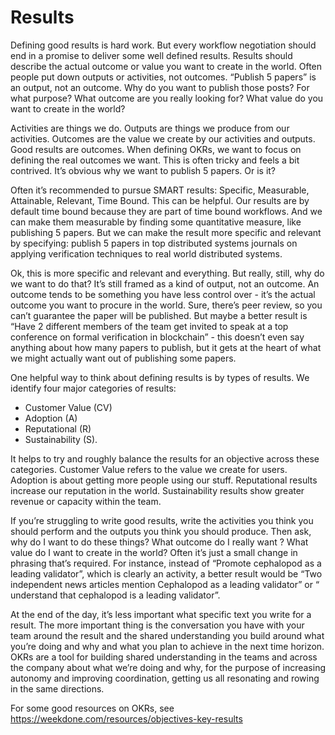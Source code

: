 # Results




Defining good results is hard work. But every workflow negotiation should end
in a promise to deliver some well defined results. Results should describe the
actual outcome or value you want to create in the world. Often people put down
outputs or activities, not outcomes. “Publish 5 papers” is an output, not an
outcome. Why do you want to publish those posts? For what purpose? What outcome
are you really looking for? What value do you want to create in the world?

Activities are things we do. Outputs are things we produce from our activities.
Outcomes are the value we create by our activities and outputs. Good results
are outcomes. When defining OKRs, we want to focus on defining the real
outcomes we want. This is often tricky and feels a bit contrived. It’s obvious
why we want to publish 5 papers. Or is it?

Often it’s recommended to pursue SMART results: Specific, Measurable,
Attainable, Relevant, Time Bound. This can be helpful. Our results are by
default time bound because they are part of time bound workflows. And we can
make them measurable by finding some quantitative measure, like publishing 5
papers. But we can make the result more specific and relevant by specifying:
publish 5 papers in top distributed systems journals on applying verification
techniques to real world distributed systems.

Ok, this is more specific and relevant and everything. But really, still, why
do we want to do that? It’s still framed as a kind of output, not an outcome.
An outcome tends to be something you have less control over - it’s the actual
outcome you want to procure in the world. Sure, there’s peer review, so you
can’t guarantee the paper will be published. But maybe a better result is “Have
2 different members of the team get invited to speak at a top conference on
formal verification in blockchain” - this doesn’t even say anything about how
many papers to publish, but it gets at the heart of what we might actually want
out of publishing some papers.

One helpful way to think about defining results is by types of results. We
identify four major categories of results:

- Customer Value (CV) 
- Adoption (A) 
- Reputational (R) 
- Sustainability (S).

It helps to try and roughly balance the results for an objective across these
categories. Customer Value refers to the value we create for users. Adoption is
about getting more people using our stuff. Reputational results increase our
reputation in the world. Sustainability results show greater revenue or
capacity within the team.

If you’re struggling to write good results, write the activities you think you
should perform and the outputs you think you should produce. Then ask, why do I
want to do these things? What outcome do I really want ? What value do I want
to create in the world? Often it’s just a small change in phrasing that’s
required. For instance, instead of “Promote cephalopod as a leading validator”,
which is clearly an activity, a better result would be “Two independent news
articles mention Cephalopod as a leading validator” or “<some measure of
people> understand that cephalopod is a leading validator”.

At the end of the day, it’s less important what specific text you write for a
result. The more important thing is the conversation you have with your team
around the result and the shared understanding you build around what you’re
doing and why and what you plan to achieve in the next time horizon. OKRs are a
tool for building shared understanding in the teams and across the company
about what we’re doing and why, for the purpose of increasing autonomy and
improving coordination, getting us all resonating and rowing in the same
directions.

For some good resources on OKRs, see
https://weekdone.com/resources/objectives-key-results
